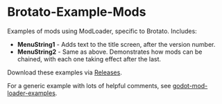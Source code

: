 # Brotato-Example-Mods

Examples of mods using ModLoader, specific to Brotato. Includes:

- **MenuString1** - Adds text to the title screen, after the version number.
- **MenuString2** - Same as above. Demonstrates how mods can be chained, with each one taking effect after the last.

Download these examples via [Releases](https://github.com/BrotatoMods/Brotato-Example-Mods/releases).

For a generic example with lots of helpful comments, see [godot-mod-loader-examples](https://github.com/GodotModding/godot-mod-loader-examples).
